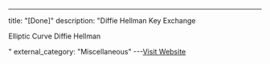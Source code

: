 ---
title: "[Done]"
description: "Diffie Hellman Key Exchange

Elliptic Curve Diffie Hellman

"
external_category: "Miscellaneous"
---[Visit Website](https://github.com/ashutosh1206/Crypton/tree/master/Diffie-Hellman-Key-Exchange)

